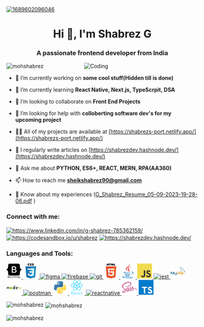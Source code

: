 [![1689602096046](https://github.com/mohshabrez/mohshabrez/assets/31725739/ed050e7b-d4b7-45aa-8ae5-18d521c6a917)
](https://shabrezs-port.netlify.app/)
<h1 align="center">Hi 👋, I'm Shabrez G</h1>
<h3 align="center">A passionate frontend developer from India</h3>
<img align="right" alt="Coding" width="300" src="https://media.tenor.com/rePDfDWO3XoAAAAd/hacking.gif">

<p align="left"> <img src="https://komarev.com/ghpvc/?username=mohshabrez&label=Profile%20views&color=0e75b6&style=flat" alt="mohshabrez" /> </p>

- 🔭 I’m currently working on **some cool stuff(Hidden till is done)**

- 🌱 I’m currently learning **React Native, Next.js, TypeScrpit, DSA**

- 👯 I’m looking to collaborate on **Front End Projects**

- 🤝 I’m looking for help with **colloberting software dev's for my upcoming project**

- 👨‍💻 All of my projects are available at [https://shabrezs-port.netlify.app/](https://shabrezs-port.netlify.app/)

- 📝 I regularly write articles on [https://shabrezdev.hashnode.dev/](https://shabrezdev.hashnode.dev/)

- 💬 Ask me about **PYTHON, ES6+, REACT, MERN, RPA(AA360)**

- 📫 How to reach me **sheikshabrez90@gmail.com**

- 📄 Know about my experiences ([G_Shabrez_Resume_05-09-2023-19-28-06.pdf](https://github.com/mohshabrez/mohshabrez/files/12524455/G_Shabrez_Resume_05-09-2023-19-28-06.pdf)
)

<h3 align="left">Connect with me:</h3>
<p align="left">
<a href="https://linkedin.com/in/https://www.linkedin.com/in/g-shabrez-785362159/" target="blank"><img align="center" src="https://raw.githubusercontent.com/rahuldkjain/github-profile-readme-generator/master/src/images/icons/Social/linked-in-alt.svg" alt="https://www.linkedin.com/in/g-shabrez-785362159/" height="30" width="40" /></a>
<a href="https://codesandbox.com/https://codesandbox.io/u/shabrez" target="blank"><img align="center" src="https://raw.githubusercontent.com/rahuldkjain/github-profile-readme-generator/master/src/images/icons/Social/codesandbox.svg" alt="https://codesandbox.io/u/shabrez" height="30" width="40" /></a>
<a href="https://hashnode.com/https://shabrezdev.hashnode.dev/" target="blank"><img align="center" src="https://raw.githubusercontent.com/rahuldkjain/github-profile-readme-generator/master/src/images/icons/Social/hashnode.svg" alt="https://shabrezdev.hashnode.dev/" height="30" width="40" /></a>
</p>

<h3 align="left">Languages and Tools:</h3>
<p align="left"> <a href="https://getbootstrap.com" target="_blank" rel="noreferrer"> <img src="https://raw.githubusercontent.com/devicons/devicon/master/icons/bootstrap/bootstrap-plain-wordmark.svg" alt="bootstrap" width="40" height="40"/> </a>  <a href="https://www.w3schools.com/css/" target="_blank" rel="noreferrer"> <img src="https://raw.githubusercontent.com/devicons/devicon/master/icons/css3/css3-original-wordmark.svg" alt="css3" width="40" height="40"/> </a> <a href="https://www.figma.com/" target="_blank" rel="noreferrer"> <img src="https://www.vectorlogo.zone/logos/figma/figma-icon.svg" alt="figma" width="40" height="40"/> </a> <a href="https://firebase.google.com/" target="_blank" rel="noreferrer"> <img src="https://www.vectorlogo.zone/logos/firebase/firebase-icon.svg" alt="firebase" width="40" height="40"/> </a> <a href="https://git-scm.com/" target="_blank" rel="noreferrer"> <img src="https://www.vectorlogo.zone/logos/git-scm/git-scm-icon.svg" alt="git" width="40" height="40"/> </a> <a href="https://www.w3.org/html/" target="_blank" rel="noreferrer"> <img src="https://raw.githubusercontent.com/devicons/devicon/master/icons/html5/html5-original-wordmark.svg" alt="html5" width="40" height="40"/> </a> <a href="https://www.java.com" target="_blank" rel="noreferrer"> <img src="https://raw.githubusercontent.com/devicons/devicon/master/icons/java/java-original.svg" alt="java" width="40" height="40"/> </a> <a href="https://developer.mozilla.org/en-US/docs/Web/JavaScript" target="_blank" rel="noreferrer"> <img src="https://raw.githubusercontent.com/devicons/devicon/master/icons/javascript/javascript-original.svg" alt="javascript" width="40" height="40"/> </a> <a href="https://jestjs.io" target="_blank" rel="noreferrer"> <img src="https://www.vectorlogo.zone/logos/jestjsio/jestjsio-icon.svg" alt="jest" width="40" height="40"/> </a> <a href="https://www.mysql.com/" target="_blank" rel="noreferrer"> <img src="https://raw.githubusercontent.com/devicons/devicon/master/icons/mysql/mysql-original-wordmark.svg" alt="mysql" width="40" height="40"/> </a> <a href="https://nodejs.org" target="_blank" rel="noreferrer"> <img src="https://raw.githubusercontent.com/devicons/devicon/master/icons/nodejs/nodejs-original-wordmark.svg" alt="nodejs" width="40" height="40"/> </a> <a href="https://postman.com" target="_blank" rel="noreferrer"> <img src="https://www.vectorlogo.zone/logos/getpostman/getpostman-icon.svg" alt="postman" width="40" height="40"/> </a> <a href="https://www.python.org" target="_blank" rel="noreferrer"> <img src="https://raw.githubusercontent.com/devicons/devicon/master/icons/python/python-original.svg" alt="python" width="40" height="40"/> </a> <a href="https://reactjs.org/" target="_blank" rel="noreferrer"> <img src="https://raw.githubusercontent.com/devicons/devicon/master/icons/react/react-original-wordmark.svg" alt="react" width="40" height="40"/> </a> <a href="https://reactnative.dev/" target="_blank" rel="noreferrer"> <img src="https://reactnative.dev/img/header_logo.svg" alt="reactnative" width="40" height="40"/> </a> <a href="https://sass-lang.com" target="_blank" rel="noreferrer"> <img src="https://raw.githubusercontent.com/devicons/devicon/master/icons/sass/sass-original.svg" alt="sass" width="40" height="40"/> </a> <a href="https://www.typescriptlang.org/" target="_blank" rel="noreferrer"> <img src="https://raw.githubusercontent.com/devicons/devicon/master/icons/typescript/typescript-original.svg" alt="typescript" width="40" height="40"/> </a> </p>

<p><img align="left" src="https://github-readme-stats.vercel.app/api/top-langs?username=mohshabrez&show_icons=true&locale=en&layout=compact" alt="mohshabrez" /></p>

<p>&nbsp;<img align="center" src="https://github-readme-stats.vercel.app/api?username=mohshabrez&show_icons=true&locale=en" alt="mohshabrez" /></p>

<p><img align="center" src="https://github-readme-streak-stats.herokuapp.com/?user=mohshabrez&" alt="mohshabrez" /></p>
